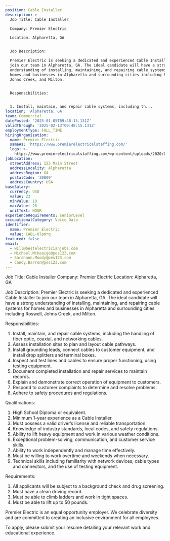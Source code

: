 ```yaml
---
position: Cable Installer
description: >-
  Job Title: Cable Installer 

  Company: Premier Electric

  Location: Alpharetta, GA


  Job Description:

  Premier Electric is seeking a dedicated and experienced Cable Installer to
  join our team in Alpharetta, GA. The ideal candidate will have a strong
  understanding of installing, maintaining, and repairing cable systems for
  homes and businesses in Alpharetta and surrounding cities including Roswell,
  Johns Creek, and Milton.


  Responsibilities:


  1. Install, maintain, and repair cable systems, including th...
location: 'Alpharetta, GA'
team: Commercial
datePosted: '2025-01-05T09:48:15.131Z'
validThrough: '2025-02-13T09:48:15.131Z'
employmentType: FULL_TIME
hiringOrganization:
  name: Premier Electric
  sameAs: 'https://www.premierelectricalstaffing.com/'
  logo: >-
    https://www.premierelectricalstaffing.com/wp-content/uploads/2020/05/Premier-Electrical-Staffing-logo.png
jobLocation:
  streetAddress: 123 Main Street
  addressLocality: Alpharetta
  addressRegion: GA
  postalCode: '30009'
  addressCountry: USA
baseSalary:
  currency: USD
  value: 23
  minValue: 18
  maxValue: 28
  unitText: HOUR
experienceRequirements: seniorLevel
occupationalCategory: Voice Data
identifier:
  name: Premier Electric
  value: CABL-07pmrq
featured: false
email:
  - will@bestelectricianjobs.com
  - Michael.Mckeaige@pes123.com
  - Sarahann.Moody@pes123.com
  - Candy.Barron@pes123.com
---
```




Job Title: Cable Installer 
Company: Premier Electric
Location: Alpharetta, GA

Job Description:
Premier Electric is seeking a dedicated and experienced Cable Installer to join our team in Alpharetta, GA. The ideal candidate will have a strong understanding of installing, maintaining, and repairing cable systems for homes and businesses in Alpharetta and surrounding cities including Roswell, Johns Creek, and Milton.

Responsibilities:

1. Install, maintain, and repair cable systems, including the handling of fiber optic, coaxial, and networking cables.
2. Assess installation sites to plan and layout cable pathways.
3. Install grounding leads, connect cables to customer equipment, and install drop splitters and terminal boxes.
4. Inspect and test lines and cables to ensure proper functioning, using testing equipment.
5. Document completed installation and repair services to maintain records.
6. Explain and demonstrate correct operation of equipment to customers.
7. Respond to customer complaints to determine and resolve problems.
8. Adhere to safety procedures and regulations.

Qualifications:

1. High School Diploma or equivalent.
2. Minimum 1-year experience as a Cable Installer.
3. Must possess a valid driver’s license and reliable transportation.
4. Knowledge of industry standards, local codes, and safety regulations.
5. Ability to lift heavy equipment and work in various weather conditions.
6. Exceptional problem-solving, communication, and customer service skills.
7. Ability to work independently and manage time effectively.
8. Must be willing to work overtime and weekends when necessary.
9. Technical skills including familiarity with network devices, cable types and connectors, and the use of testing equipment.

Requirements:

1. All applicants will be subject to a background check and drug screening.
2. Must have a clean driving record.
3. Must be able to climb ladders and work in tight spaces.
4. Must be able to lift up to 50 pounds.

Premier Electric is an equal opportunity employer. We celebrate diversity and are committed to creating an inclusive environment for all employees. 

To apply, please submit your resume detailing your relevant work and educational experience.
